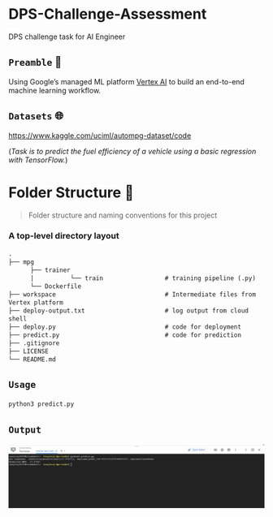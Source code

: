 # DPS-Challenge-Assessment
DPS challenge task for AI Engineer

## `Preamble` :scroll:

Using Google’s managed ML platform [Vertex AI](https://codelabs.developers.google.com/codelabs/vertex-ai-custom-models#0) to build an end-to-end machine learning workflow.

## `Datasets` :globe_with_meridians:

<https://www.kaggle.com/uciml/autompg-dataset/code>

(_Task is to predict the fuel efficiency of a vehicle using a basic regression with TensorFlow._)

Folder Structure :open_file_folder:
============================

> Folder structure and naming conventions for this project

### A top-level directory layout

    .
    ├── mpg
          ├── trainer
          |          └── train                 # training pipeline (.py)
          └── Dockerfile                       
    ├── workspace                              # Intermediate files from Vertex platform
    ├── deploy-output.txt                      # log output from cloud shell                  
    ├── deploy.py                              # code for deployment
    ├── predict.py                             # code for prediction 
    ├── .gitignore
    ├── LICENSE
    └── README.md

## `Usage`

```python
python3 predict.py

```

## `Output`

![](https://github.com/ranjiGT/DPS-Challenge-Assessment/blob/main/img/prediction.jpg)
